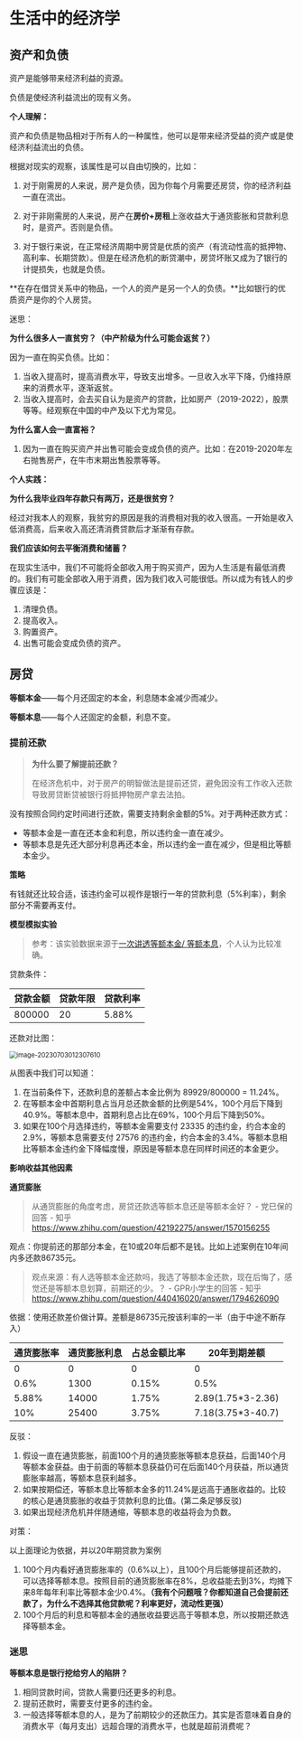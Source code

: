 # 生活中的经济学

## 资产和负债

资产是能够带来经济利益的资源。

负债是使经济利益流出的现有义务。



**个人理解：**

资产和负债是物品相对于所有人的一种属性，他可以是带来经济受益的资产或是使经济利益流出的负债。

根据对现实的观察，该属性是可以自由切换的，比如：

1. 对于刚需房的人来说，房产是负债，因为你每个月需要还房贷，你的经济利益一直在流出。

2. 对于非刚需房的人来说，房产在**房价+房租**上涨收益大于通货膨胀和贷款利息时，是资产。否则是负债。
3. 对于银行来说，在正常经济周期中房贷是优质的资产（有流动性高的抵押物、高利率、长期贷款）。但是在经济危机的断贷潮中，房贷坏账又成为了银行的计提损失，也就是负债。

**在存在借贷关系中的物品，一个人的资产是另一个人的负债。**比如银行的优质资产是你的个人房贷。



迷思：

**为什么很多人一直贫穷？（中产阶级为什么可能会返贫？）**

因为一直在购买负债。比如：

1. 当收入提高时，提高消费水平，导致支出增多。一旦收入水平下降，仍维持原来的消费水平，逐渐返贫。
2. 当收入提高时，会去买自认为是资产的贷款，比如房产（2019-2022），股票等等。经观察在中国的中产及以下尤为常见。



**为什么富人会一直富裕？**

1. 因为一直在购买资产并出售可能会变成负债的资产。比如：在2019-2020年左右抛售房产，在牛市末期出售股票等等。



**个人实践：**

**为什么我毕业四年存款只有两万，还是很贫穷？**

经过对我本人的观察，我贫穷的原因是我的消费相对我的收入很高。一开始是收入低消费高，后来收入高还清消费贷款后才渐渐有存款。



**我们应该如何去平衡消费和储蓄？**

在现实生活中，我们不可能将全部收入用于购买资产，因为人生活是有最低消费的。我们有可能全部收入用于消费，因为我们收入可能很低。所以成为有钱人的步骤应该是：

1. 清理负债。
2. 提高收入。
3. 购置资产。
4. 出售可能会变成负债的资产。



## 房贷

**等额本金**——每个月还固定的本金，利息随本金减少而减少。

**等额本息**——每个人还固定的金额，利息不变。



### 提前还款

> **为什么要了解提前还款？**
>
> 在经济危机中，对于房产的明智做法是提前还贷，避免因没有工作收入还款导致房贷断贷被银行将抵押物房产拿去法拍。

没有按照合同约定时间进行还款，需要支持剩余金额的5%。对于两种还款方式：

* 等额本金是一直在还本金和利息，所以违约金一直在减少。
* 等额本息是先还大部分利息再还本金，所以违约金一直在减少，但是相比等额本金少。



**策略**

有钱就还比较合适，该违约金可以视作是银行一年的贷款利息（5%利率），剩余部分不需要再支付。



**模型模拟实验**

> 参考：该实验数据来源于[一次讲透等额本金/ 等额本息](https://www.bilibili.com/video/BV1FT411w7JW/?spm_id_from=333.337.search-card.all.click&vd_source=0b99f478c464605531698a793197b860)，个人认为比较准确。

贷款条件：

| 贷款金额 | 贷款年限 | 贷款利率 |
| -------- | -------- | -------- |
| 800000   | 20       | 5.88%    |

还款对比图：

<img src="https://typora-chen.oss-cn-beijing.aliyuncs.com/typora-chen/imgimage-20230703012307610.png" alt="image-20230703012307610" style="zoom:80%;" />

从图表中我们可以知道：

1. 在当前条件下，还款利息的差额占本金比例为 89929/800000 = 11.24%。
2. 在等额本金中首期利息占当月总还款金额的比例是54%，100个月后下降到40.9%。等额本息中，首期利息占比在69%，100个月后下降到50%。
3. 如果在100个月选择违约，等额本金需要支付 23335 的违约金，约合本金的2.9%，等额本息需要支付 27576 的违约金，约合本金的3.4%。等额本息相比等额本金违约金下降幅度慢，原因是等额本息在同样时间还的本金更少。



**影响收益其他因素**

**通货膨胀**

> 从通货膨胀的角度考虑，房贷还款选等额本息还是等额本金好？ - 党巳保的回答 - 知乎 https://www.zhihu.com/question/42192275/answer/1570156255

观点：你提前还的那部分本金，在10或20年后都不是钱。比如上述案例在10年间内多还款86735元。

> 观点来源：有人选等额本金还款吗，我选了等额本金还款，现在后悔了，感觉还是等额本息划算，前期还的少。？ - GPR小学生的回答 - 知乎 https://www.zhihu.com/question/440416020/answer/1794626090

依据：使用还款差价做计算。差额是86735元按该利率的一半（由于中途不断存入）

| 通货膨胀率 | 通货膨胀利息 | 占总金额比率 | 20年到期差额      |
| ---------- | ------------ | ------------ | ----------------- |
| 0          | 0            | 0            | 0                 |
| 0.6%       | 1300         | 0.15%        | 0.5%              |
| 5.88%      | 14000        | 1.75%        | 2.89(1.75*3-2.36) |
| 10%        | 25400        | 3.75%        | 7.18(3.75*3-40.7) |

反驳：

1. 假设一直在通货膨胀，前面100个月的通货膨胀等额本息获益，后面140个月等额本金获益。由于前面的等额本息获益仍可在后面140个月获益，所以通货膨胀率越高，等额本息获利越多。
2. 如果按期偿还，等额本息比等额本金多的11.24%是远高于通胀收益的。比较的核心是通货膨胀的收益于贷款利息的比值。(第二条足够反驳)
3. 如果出现经济危机并伴随通缩，等额本息的收益将会为负数。

对策：

以上面理论为依据，并以20年期贷款为案例

1. 100个月内看好通货膨胀率的（0.6%以上），且100个月后能够提前还款的，可以选择等额本息。按照目前的通货膨胀率在8%，总收益能去到3%，均摊下来8年每年利率比等额本金少0.4%。**（我有个问题哦？你都知道自己会提前还款了，为什么不选择其他贷款呢？利率更好，流动性更强）**
2. 100个月后的利息和等额本金的通胀收益要远高于等额本息，所以按期还款选择等额本金。



### 迷思

**等额本息是银行挖给穷人的陷阱？**

1. 相同贷款时间，贷款人需要归还更多的利息。
2. 提前还款时，需要支付更多的违约金。
3. 一般选择等额本息的人，是为了前期较少的还款压力。其实是否意味着自身的消费水平（每月支出）远超合理的消费水平，也就是超前消费呢？